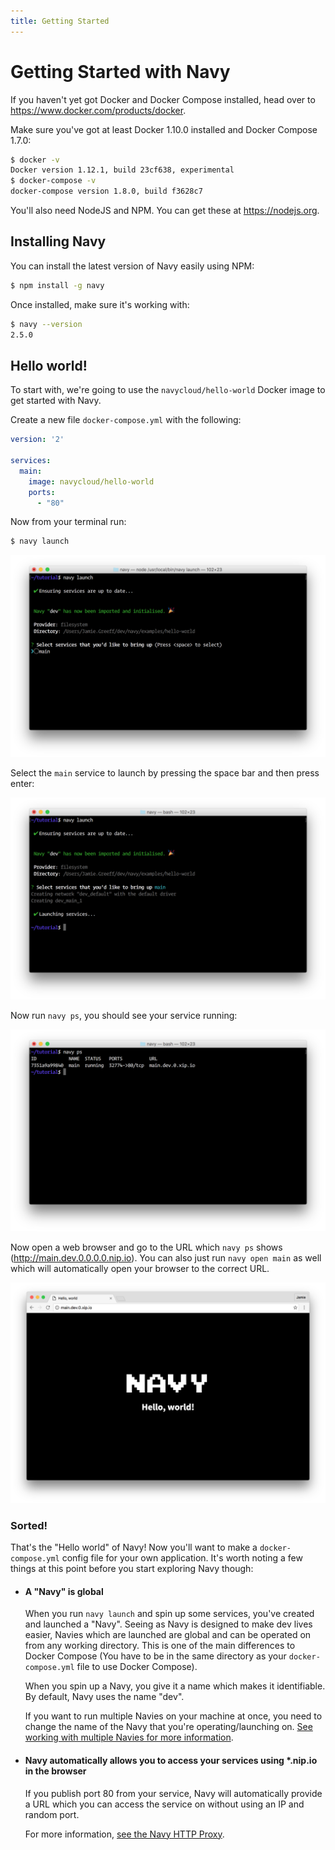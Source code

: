 ```yaml
---
title: Getting Started
---
```


Getting Started with Navy
=========================

If you haven't yet got Docker and Docker Compose installed, head over to <https://www.docker.com/products/docker>.

Make sure you've got at least Docker 1.10.0 installed and Docker Compose 1.7.0:

```sh
$ docker -v
Docker version 1.12.1, build 23cf638, experimental
$ docker-compose -v
docker-compose version 1.8.0, build f3628c7
```

You'll also need NodeJS and NPM. You can get these at <https://nodejs.org>.


## Installing Navy

You can install the latest version of Navy easily using NPM:

```sh
$ npm install -g navy
```

Once installed, make sure it's working with:

```sh
$ navy --version
2.5.0
```


## Hello world!

To start with, we're going to use the `navycloud/hello-world` Docker image to get started with Navy.

Create a new file `docker-compose.yml` with the following:

```yaml
version: '2'

services:
  main:
    image: navycloud/hello-world
    ports:
      - "80"
```

Now from your terminal run:

```sh
$ navy launch
```

![Launch prompt](resources/1-launch-prompt.png)

Select the `main` service to launch by pressing the space bar and then press enter:

![After launching](resources/2-after-launch.png)

Now run `navy ps`, you should see your service running:

![navy ps output](resources/3-navy-ps.png)

Now open a web browser and go to the URL which `navy ps` shows (<http://main.dev.0.0.0.0.nip.io>). You can also just run `navy open main` as well which will automatically open your browser to the correct URL.

![Website output](resources/4-hello-world-website.png)


### Sorted!

That's the "Hello world" of Navy! Now you'll want to make a `docker-compose.yml` config file for your own application. It's worth noting a few things at this point before you start exploring Navy though:

- #### A "Navy" is global

  When you run `navy launch` and spin up some services, you've created and launched a "Navy".
  Seeing as Navy is designed to make dev lives easier, Navies which are launched are global and can be operated on from any working directory. This is one of the main differences to Docker Compose (You have to be in the same directory as your `docker-compose.yml` file to use Docker Compose).

  When you spin up a Navy, you give it a name which makes it identifiable. By default, Navy uses the name "dev".

  If you want to run multiple Navies on your machine at once, you need to change the name of the Navy that you're operating/launching on. [See working with multiple Navies for more information](4-multiple-navies.md).

- #### Navy automatically allows you to access your services using *.nip.io in the browser

  If you publish port 80 from your service, Navy will automatically provide a URL which you can access the service on without using an IP and random port.

  For more information, [see the Navy HTTP Proxy](../http-proxy.md).
